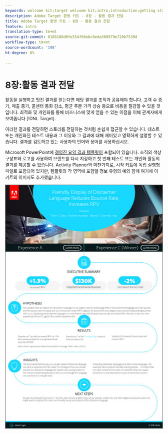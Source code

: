 ```yaml
---
keywords: welcome kit;target welcome kit;intro;introduction;getting started
description: Adobe Target 환영 키트 - 8장 - 활동 결과 전달
title: Adobe Target 환영 키트 - 8장 - 활동 결과 전달
feature: intro
translation-type: tm+mt
source-git-commit: 0188108d0fe554f60ebc8eda300979e720b7539d
workflow-type: tm+mt
source-wordcount: '198'
ht-degree: 0%

---
```



# 8장:활동 결과 전달

활동을 실행하고 멋진 결과를 얻는다면 해당 결과를 조직과 공유해야 합니다. 고객 수 증가, 매출 증가, 콜센터 통화 감소, 평균 주문 가격 상승 등으로 비용을 절감할 수 있을 것입니다. 최적화 및 개인화를 통해 비즈니스에 맞게 얻을 수 있는 이점을 이해 관계자에게 보여줍니다 [!DNL Target].

이러한 결과를 전달하면 스토리를 전달하는 것처럼 손쉽게 접근할 수 있습니다. 테스트 또는 개인화된 테스트 내용과 그 이유와 그 결과에 대해 재미있고 명확하게 설명할 수 있습니다. 결과를 검토하고 있는 사용자의 언어와 용어를 사용하십시오.

Microsoft PowerPoint에 [경영진 요약 결과 템플릿이](/help/assets/executive-summary.zip) 포함되어 있습니다. 조직의 색상 구성표와 로고를 사용하여 브랜드를 다시 지정하고 첫 번째 테스트 또는 개인화 활동의 결과를 제공할 수 있습니다. Activity Planner와 마찬가지로, 시작 키트에 독립 실행형 파일로 포함되어 있지만, 템플릿의 각 영역에 포함할 정보 유형의 예와 함께 여기에 이 키트의 이미지도 추가했습니다.

![개요 보고서](/help/c-intro/assets/executive-summary-report.png)
